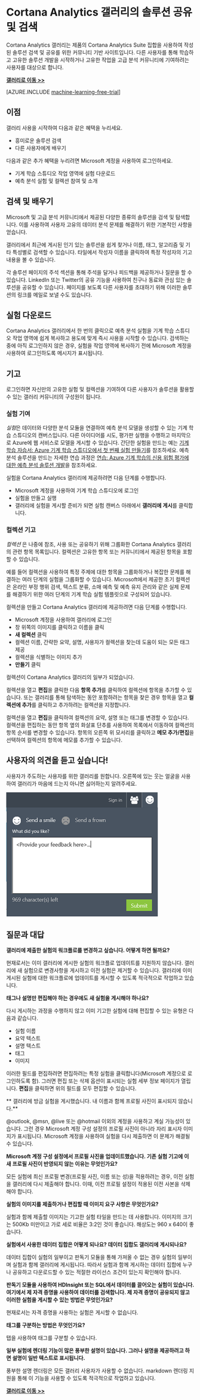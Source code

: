 <properties
	pageTitle="Cortana Analytics 갤러리 | Microsoft Azure"
	description="Cortana Analytics 갤러리의 분석 솔루션 등 공유 및 검색 다른 사용자로부터 배우고 커뮤니티에 직접 제공합니다."
	services="machine-learning"
	documentationCenter=""
	authors="garyericson"
	manager="paulettm"
	editor="cgronlun"/>

<tags
	ms.service="machine-learning"
	ms.workload="data-services"
	ms.tgt_pltfrm="na"
	ms.devlang="na"
	ms.topic="article"
	ms.date="02/03/2016"
	ms.author="chhavib;cgronlun;garye"/>


# Cortana Analytics 갤러리의 솔루션 공유 및 검색

Cortana Analytics 갤러리는 제품의 Cortana Analytics Suite 집합을 사용하여 작성된 솔루션 검색 및 공유를 위한 커뮤니티 기반 사이트입니다. 다른 사용자를 통해 학습하고 고유한 솔루션 개발을 시작하거나 고유한 작업을 고급 분석 커뮤니티에 기여하려는 사용자를 대상으로 합니다.

**[갤러리로 이동 >>](http://gallery.cortanaanalytics.com)**

[AZURE.INCLUDE [machine-learning-free-trial](../../includes/machine-learning-free-trial.md)]

## 이점
갤러리 사용을 시작하여 다음과 같은 혜택을 누리세요.

- 흥미로운 솔루션 검색
- 다른 사용자에게 배우기

다음과 같은 추가 혜택을 누리려면 Microsoft 계정을 사용하여 로그인하세요.

- 기계 학습 스튜디오 작업 영역에 실험 다운로드
- 예측 분석 실험 및 컬렉션 참여 및 소개

## 검색 및 배우기
Microsoft 및 고급 분석 커뮤니티에서 제공된 다양한 종류의 솔루션을 검색 및 탐색합니다. 이를 사용하여 사용자 고유의 데이터 분석 문제를 해결하기 위한 기본적인 사항을 얻습니다.

갤러리에서 최근에 게시된 인기 있는 솔루션을 쉽게 찾거나 이름, 태그, 알고리즘 및 기타 특성별로 검색할 수 있습니다. 타일에서 작성자 이름을 클릭하여 특정 작성자의 기고 내용을 볼 수 있습니다.

각 솔루션 페이지의 주석 섹션을 통해 주석을 달거나 피드백을 제공하거나 질문을 할 수 있습니다. LinkedIn 또는 Twitter의 공유 기능을 사용하여 친구나 동료와 관심 있는 솔루션을 공유할 수 있습니다. 페이지를 보도록 다른 사용자를 초대하기 위해 이러한 솔루션의 링크를 메일로 보낼 수도 있습니다.

## 실험 다운로드
Cortana Analytics 갤러리에서 한 번의 클릭으로 예측 분석 실험을 기계 학습 스튜디오 작업 영역에 쉽게 복사하고 용도에 맞게 즉시 사용을 시작할 수 있습니다. 검색하는 중에 아직 로그인하지 않은 경우, 실험을 작업 영역에 복사하기 전에 Microsoft 계정을 사용하여 로그인하도록 메시지가 표시됩니다.

## 기고
로그인하면 자신만의 고유한 실험 및 컬렉션을 기여하여 다른 사용자가 솔루션을 활용할 수 있는 갤러리 커뮤니티의 구성원이 됩니다.

### 실험 기여

*실험*은 데이터와 다양한 분석 모듈을 연결하여 예측 분석 모델을 생성할 수 있는 기계 학습 스튜디오의 캔버스입니다. 다른 아이디어를 시도, 평가판 실행을 수행하고 마지막으로 Azure에 웹 서비스로 모델을 게시할 수 있습니다. 간단한 실험을 만드는 예는 [기계 학습 자습서: Azure 기계 학습 스튜디오에서 첫 번째 실험 만들기](machine-learning-create-experiment.md)를 참조하세요. 예측 분석 솔루션을 만드는 자세한 연습 과정은 [연습: Azure 기계 학습의 신용 위험 평가에 대한 예측 분석 솔루션 개발](machine-learning-walkthrough-develop-predictive-solution.md)을 참조하세요.

실험을 Cortana Analytics 갤러리에 제공하려면 다음 단계를 수행합니다.

- Microsoft 계정을 사용하여 기계 학습 스튜디오에 로그인
- 실험을 만들고 실행
- 갤러리에 실험을 게시할 준비가 되면 실험 캔버스 아래에서 **갤러리에 게시**를 클릭합니다.

### 컬렉션 기고

*컬렉션* 은 나중에 참조, 사용 또는 공유하기 위해 그룹화한 Cortana Analytics 갤러리의 관련 항목 목록입니다. 컬렉션은 고유한 항목 또는 커뮤니티에서 제공된 항목을 포함할 수 있습니다.

예를 들어 컬렉션을 사용하여 특정 주제에 대한 항목을 그룹화하거나 복잡한 문제를 해결하는 여러 단계의 실험을 그룹화할 수 있습니다. Microsoft에서 제공한 초기 컬렉션은 온라인 부정 행위 검색, 텍스트 분류, 소매 예측 및 예측 유지 관리와 같은 실제 문제를 해결하기 위한 여러 단계의 기계 학습 실험 템플릿으로 구성되어 있습니다.

컬렉션을 만들고 Cortana Analytics 갤러리에 제공하려면 다음 단계를 수행합니다.

- Microsoft 계정을 사용하여 갤러리에 로그인
- 창 위쪽의 이미지를 클릭하고 이름을 클릭
- **새 컬렉션** 클릭
- 컬렉션 이름, 간략한 요약, 설명, 사용자가 컬렉션을 찾는데 도움이 되는 모든 태그 제공
- 컬렉션을 식별하는 이미지 추가
- **만들기** 클릭

컬렉션이 Cortana Analytics 갤러리의 일부가 되었습니다.

컬렉션을 열고 **편집**을 클릭한 다음 **항목 추가**를 클릭하여 컬렉션에 항목을 추가할 수 있습니다. 또는 갤러리를 통해 탐색하는 동안 포함하려는 항목을 찾은 경우 항목을 열고 **컬렉션에 추가**를 클릭하고 추가하려는 컬렉션을 지정합니다.

컬렉션을 열고 **편집**을 클릭하여 컬렉션의 요약, 설명 또는 태그를 변경할 수 있습니다. 컬렉션을 편집하는 동안 항목 옆의 화살표 단추를 사용하여 목록에서 이동하여 컬렉션의 항목 순서를 변경할 수 있습니다. 항목의 오른쪽 위 모서리를 클릭하고 **메모 추가/편집**을 선택하여 컬렉션의 항목에 메모를 추가할 수 있습니다.

<!--
![Publish](./media/machine-learning-gallery-how-to-use-contribute-publish/publish.png)
-->

## 사용자의 의견을 듣고 싶습니다!
사용자가 주도하는 사용자를 위한 갤러리를 원합니다. 오른쪽에 있는 웃는 얼굴을 사용하여 갤러리가 마음에 드는지 아니면 싫어하는지 알려주세요.

![사용자 의견](./media/machine-learning-gallery-how-to-use-contribute-publish/feedback.png)

## 질문과 대답
**갤러리에 제출한 실험의 워크플로를 변경하고 싶습니다. 어떻게 하면 될까요?**

현재로서는 이미 갤러리에 게시한 실험의 워크플로 업데이트를 지원하지 않습니다. 갤러리에 새 실험으로 변경사항을 게시하고 이전 실험은 제거할 수 있습니다. 갤러리에 이미 게시된 실험에 대한 워크플로에 업데이트를 게시할 수 있도록 적극적으로 작업하고 있습니다.

**태그나 설명만 편집해야 하는 경우에도 새 실험을 게시해야 하나요?**

다시 게시하는 과정을 수행하지 않고 이미 기고한 실험에 대해 편집할 수 있는 유형은 다음과 같습니다.

- 실험 이름
- 요약 텍스트
- 설명 텍스트
- 태그
- 이미지

이러한 필드를 편집하려면 편집하려는 특정 실험을 클릭합니다(Microsoft 계정으로 로그인하도록 함). 그러면 편집 또는 삭제 옵션이 표시되는 실험 세부 정보 페이지가 열립니다. **편집**을 클릭하면 위의 필드를 모두 편집할 수 있습니다.

** 갤러리에 방금 실험을 게시했습니다. 내 이름과 함께 프로필 사진이 표시되지 않습니다.**

@outlook, @msn, @live 또는 @hotmail 이외의 계정을 사용하고 계실 가능성이 있습니다. 그런 경우 Microsoft 계정 구성 설정의 프로필 사진이 아니라 자리 표시자 이미지가 표시됩니다. Microsoft 계정을 사용하여 실험을 다시 제출하면 이 문제가 해결될 수 있습니다.

**Microsoft 계정 구성 설정에서 프로필 사진을 업데이트했습니다. 기존 실험 기고에 이 새 프로필 사진이 반영되지 않는 이유는 무엇인가요?**

모든 실험에 최신 프로필 변경(프로필 사진, 이름 또는 성)을 적용하려는 경우, 이전 실험을 갤러리에 다시 제출해야 합니다. 이때, 이전 프로필 설정이 적용된 이전 사본을 삭제해야 합니다.

**실험의 이미지를 제출하거나 편집할 때 이미지 요구 사항은 무엇인가요?**

실험과 함께 제출할 이미지는 기고한 실험 타일을 만드는 데 사용합니다. 이미지의 크기는 500Kb 미만이고 가로 세로 비율은 3:2인 것이 좋습니다. 해상도는 960 x 640이 좋습니다.

**실험에서 사용한 데이터 집합은 어떻게 되나요? 데이터 집합도 갤러리에 게시되나요?**

데이터 집합이 실험의 일부이고 판독기 모듈을 통해 가져올 수 없는 경우 실험의 일부이며 실험과 함께 갤러리에 게시됩니다. 따라서 실험과 함께 게시하는 데이터 집합에 누구나 공유하고 다운로드할 수 있는 적절한 라이선스 조건이 있는지 확인해야 합니다.

**판독기 모듈을 사용하여 HDInsight 또는 SQL에서 데이터를 끌어오는 실험이 있습니다. 여기에서 제 자격 증명을 사용하여 데이터를 검색합니다. 제 자격 증명이 공유되지 않고 이러한 실험을 게시할 수 있는 방법은 무엇인가요?**

현재로서는 자격 증명을 사용하는 실험은 게시할 수 없습니다.

**태그를 구분하는 방법은 무엇인가요?**

탭을 사용하여 태그를 구분할 수 있습니다.

**일부 실험에 렌더링 기능이 많은 풍부한 설명이 있습니다. 그러나 설명을 제공하려고 하면 설명이 일반 텍스트로 표시됩니다.**

풍부한 설명 렌더링은 모든 갤러리 사용자가 사용할 수 없습니다. markdown 렌더링 지원을 통해 이 기능을 사용할 수 있도록 적극적으로 작업하고 있습니다.

**[갤러리로 이동 >>](http://gallery.cortanaanalytics.com)**

<!---HONumber=AcomDC_0204_2016-->